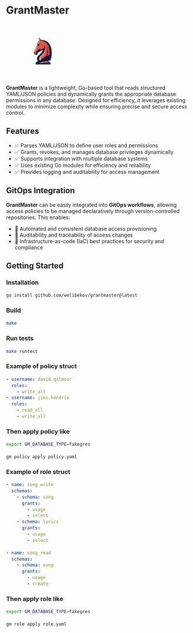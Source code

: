 # GrantMaster

![GrantMaster Logo](assets/logo.png)

**GrantMaster** is a lightweight, Go-based tool that reads structured YAML/JSON policies and dynamically grants the appropriate database permissions in any database. Designed for efficiency, it leverages existing modules to minimize complexity while ensuring precise and secure access control.

## Features

- ✅ Parses YAML/JSON to define user roles and permissions  
- ✅ Grants, revokes, and manages database privileges dynamically  
- ✅ Supports integration with multiple database systems  
- ✅ Uses existing Go modules for efficiency and reliability  
- ✅ Provides logging and auditability for access management  

## GitOps Integration

**GrantMaster** can be easily integrated into **GitOps workflows**, allowing access policies to be managed declaratively through version-controlled repositories. This enables:  

- 🔹 Automated and consistent database access provisioning  
- 🔹 Auditability and traceability of access changes  
- 🔹 Infrastructure-as-code (IaC) best practices for security and compliance  

## Getting Started

### Installation

```sh
go install github.com/welibekov/grantmaster@latest
```

### Build

```sh
make
```

### Run tests

```sh
make runtest
```

### Example of policy struct

```yaml
- username: david.gilmour
  roles:
    - write_all
- username: jimi.hendrix
  roles:
    - read_all
    - write_all
```

### Then apply policy like
```sh
export GM_DATABASE_TYPE=fakegres

gm policy apply policy.yaml
```

### Example of role struct

```yaml
- name: song_write
  schemas:
    - schema: song
      grants:
        - usage
        - select
    - schema: lyrics
      grants:
        - usage
        - select

- name: song_read
  schemas:
    - schema: song
      grants:
        - usage
        - create
```

### Then apply role like
```sh
export GM_DATABASE_TYPE=fakegres

gm role apply role.yaml
```

